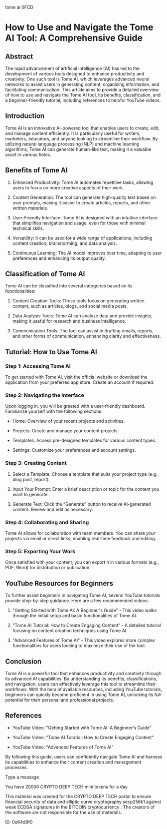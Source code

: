 tome ai 0FCD
# How to Use and Navigate the Tome AI Tool: A Comprehensive Guide



## Abstract



The rapid advancement of artificial intelligence (AI) has led to the development of various tools designed to enhance productivity and creativity. One such tool is Tome AI, which leverages advanced neural networks to assist users in generating content, organizing information, and facilitating communication. This article aims to provide a detailed overview of how to use and navigate the Tome AI tool, its benefits, classification, and a beginner-friendly tutorial, including references to helpful YouTube videos.



## Introduction



Tome AI is an innovative AI-powered tool that enables users to create, edit, and manage content efficiently. It is particularly useful for writers, marketers, educators, and anyone looking to streamline their workflow. By utilizing natural language processing (NLP) and machine learning algorithms, Tome AI can generate human-like text, making it a valuable asset in various fields.



## Benefits of Tome AI



1. Enhanced Productivity: Tome AI automates repetitive tasks, allowing users to focus on more creative aspects of their work.

2. Content Generation: The tool can generate high-quality text based on user prompts, making it easier to create articles, reports, and other written materials.

3. User-Friendly Interface: Tome AI is designed with an intuitive interface that simplifies navigation and usage, even for those with minimal technical skills.

4. Versatility: It can be used for a wide range of applications, including content creation, brainstorming, and data analysis.

5. Continuous Learning: The AI model improves over time, adapting to user preferences and enhancing its output quality.



## Classification of Tome AI



Tome AI can be classified into several categories based on its functionalities:



1. Content Creation Tools: These tools focus on generating written content, such as articles, blogs, and social media posts.

2. Data Analysis Tools: Tome AI can analyze data and provide insights, making it useful for research and business intelligence.

3. Communication Tools: The tool can assist in drafting emails, reports, and other forms of communication, enhancing clarity and effectiveness.



## Tutorial: How to Use Tome AI



### Step 1: Accessing Tome AI



To get started with Tome AI, visit the official website or download the application from your preferred app store. Create an account if required.



### Step 2: Navigating the Interface



Upon logging in, you will be greeted with a user-friendly dashboard. Familiarize yourself with the following sections:



- Home: Overview of your recent projects and activities.

- Projects: Create and manage your content projects.

- Templates: Access pre-designed templates for various content types.

- Settings: Customize your preferences and account settings.



### Step 3: Creating Content



1. Select a Template: Choose a template that suits your project type (e.g., blog post, report).

2. Input Your Prompt: Enter a brief description or topic for the content you want to generate.

3. Generate Text: Click the "Generate" button to receive AI-generated content. Review and edit as necessary.



### Step 4: Collaborating and Sharing



Tome AI allows for collaboration with team members. You can share your projects via email or direct links, enabling real-time feedback and editing.



### Step 5: Exporting Your Work



Once satisfied with your content, you can export it in various formats (e.g., PDF, Word) for distribution or publication.



## YouTube Resources for Beginners



To further assist beginners in navigating Tome AI, several YouTube tutorials provide step-by-step guidance. Here are a few recommended videos:



1. "Getting Started with Tome AI: A Beginner's Guide" - This video walks through the initial setup and basic functionalities of Tome AI.

2. "Tome AI Tutorial: How to Create Engaging Content" - A detailed tutorial focusing on content creation techniques using Tome AI.

3. "Advanced Features of Tome AI" - This video explores more complex functionalities for users looking to maximize their use of the tool.



## Conclusion



Tome AI is a powerful tool that enhances productivity and creativity through its advanced AI capabilities. By understanding its benefits, classifications, and navigation, users can effectively leverage this tool to streamline their workflows. With the help of available resources, including YouTube tutorials, beginners can quickly become proficient in using Tome AI, unlocking its full potential for their personal and professional projects.



## References



- YouTube Video: "Getting Started with Tome AI: A Beginner's Guide"

- YouTube Video: "Tome AI Tutorial: How to Create Engaging Content"

- YouTube Video: "Advanced Features of Tome AI"



By following this guide, users can confidently navigate Tome AI and harness its capabilities to enhance their content creation and management processes.



Type a message

You have 20000 CRYPTO DEEP TECH mini tokens for a day.


This material was created for the  CRYPTO DEEP TECH portal  to ensure financial security of data and elliptic curve cryptography  secp256k1 against weak ECDSA  signatures   in the  BITCOIN cryptocurrency . The creators of the software are not responsible for the use of materials.

 ID: 0e64d9f0
